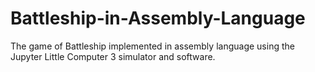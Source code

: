# Battleship-in-Assembly-Language
The game of Battleship implemented in assembly language using the Jupyter Little Computer 3 simulator and software.
